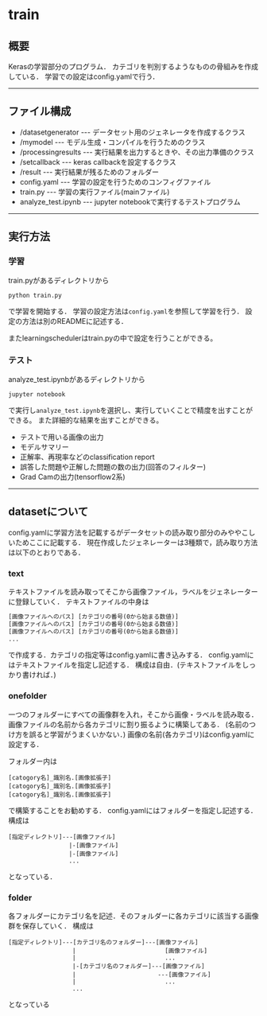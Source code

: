 # train

## 概要

Kerasの学習部分のプログラム．
カテゴリを判別するようなものの骨組みを作成している．
学習での設定はconfig.yamlで行う．

--------------

## ファイル構成

- /datasetgenerator --- データセット用のジェネレータを作成するクラス
- /mymodel --- モデル生成・コンパイルを行うためのクラス
- /processingresults --- 実行結果を出力するときや、その出力準備のクラス
- /setcallback --- keras callbackを設定するクラス
- /result --- 実行結果が残るためのフォルダー
- config.yaml --- 学習の設定を行うためのコンフィグファイル
- train.py --- 学習の実行ファイル(mainファイル)
- analyze_test.ipynb --- jupyter notebookで実行するテストプログラム

--------------

## 実行方法

### 学習

train.pyがあるディレクトリから

``` command prompt
python train.py
```

で学習を開始する．
学習の設定方法は`config.yaml`を参照して学習を行う．
設定の方法は別のREADMEに記述する．

またlearningschedulerはtrain.pyの中で設定を行うことができる。

### テスト

analyze_test.ipynbがあるディレクトリから

``` command prompt
jupyter notebook
```

で実行し`analyze_test.ipynb`を選択し、実行していくことで精度を出すことができる。
また詳細的な結果を出すことができる。

- テストで用いる画像の出力
- モデルサマリー
- 正解率、再現率などのclassification report
- 誤答した問題や正解した問題の数の出力(回答のフィルター)
- Grad Camの出力(tensorflow2系)

--------------

## datasetについて

config.yamlに学習方法を記載するがデータセットの読み取り部分のみややこしいためここに記載する．
現在作成したジェネレーターは3種類で，読み取り方法は以下のとおりである．

### text

テキストファイルを読み取ってそこから画像ファイル，ラベルをジェネレーターに登録していく．
テキストファイルの中身は

``` dataset.txt
[画像ファイルへのパス] [カテゴリの番号(0から始まる数値)]
[画像ファイルへのパス] [カテゴリの番号(0から始まる数値)]
[画像ファイルへのパス] [カテゴリの番号(0から始まる数値)]
...
```

で作成する．カテゴリの指定等はconfig.yamlに書き込みする．
config.yamlにはテキストファイルを指定し記述する．
構成は自由．(テキストファイルをしっかり書ければ．)

### onefolder

一つのフォルダーにすべての画像群を入れ，そこから画像・ラベルを読み取る．
画像ファイルの名前から各カテゴリに割り振るように構築してある．
(名前のつけ方を誤ると学習がうまくいかない．)
画像の名前(各カテゴリ)はconfig.yamlに設定する．

フォルダー内は

``` folder
[catogory名]_識別名.[画像拡張子]
[catogory名]_識別名.[画像拡張子]
[catogory名]_識別名.[画像拡張子]
```

で構築することをお勧めする．
config.yamlにはフォルダーを指定し記述する．
構成は

``` folder
[指定ディレクトリ]---[画像ファイル]
                 |-[画像ファイル]
                 |-[画像ファイル]
                 ...
```

となっている．

### folder

各フォルダーにカテゴリ名を記述．そのフォルダーに各カテゴリに該当する画像群を保存していく．
構成は

``` folder
[指定ディレクトリ]---[カテゴリ名のフォルダー]---[画像ファイル]
                  |                         [画像ファイル]
                  |                         ...
                  |-[カテゴリ名のフォルダー]---[画像ファイル]
                  |                       ---[画像ファイル]
                  |                         ...
                  ...
```

となっている
